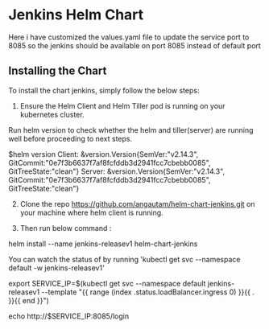 # Jenkins Helm Chart

Here i have customized the values.yaml file to update the service port to 8085 so the jenkins should be available on port 8085 instead of default port


## Installing the Chart

To install the chart jenkins, simply follow the below steps:

1. Ensure the Helm Client and Helm Tiller pod is running on your kubernetes cluster.

Run helm version to check whether the helm and tiller(server) are running well before proceeding to next steps.

$helm version
Client: &version.Version{SemVer:"v2.14.3", GitCommit:"0e7f3b6637f7af8fcfddb3d2941fcc7cbebb0085", GitTreeState:"clean"}
Server: &version.Version{SemVer:"v2.14.3", GitCommit:"0e7f3b6637f7af8fcfddb3d2941fcc7cbebb0085", GitTreeState:"clean"}

2. Clone the repo https://github.com/angautam/helm-chart-jenkins.git on your machine where helm client is running.

3. Then run below command : 

helm install --name jenkins-releasev1 helm-chart-jenkins


You can watch the status of by running 'kubectl get svc --namespace default -w jenkins-releasev1'

  export SERVICE_IP=$(kubectl get svc --namespace default jenkins-releasev1 --template "{{ range (index .status.loadBalancer.ingress 0) }}{{ . }}{{ end }}")
  
  echo http://$SERVICE_IP:8085/login




